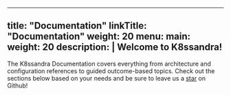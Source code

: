 
---
title: "Documentation"
linkTitle: "Documentation"
weight: 20
menu:
  main:
    weight: 20
description: |
  Welcome to K8ssandra!
---

The K8ssandra Documentation covers everything from architecture and
configuration references to guided outcome-based topics. Check out the sections
below based on your needs and be sure to leave us a <a class="github-button"
href="https://github.com/k8ssandra/k8ssandra" data-icon="octicon-star"
aria-label="Star k8ssandra/k8ssandra on GitHub">star</a> on Github!
